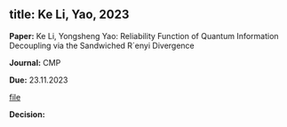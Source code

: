 title: Ke Li, Yao, 2023
---

**Paper:** Ke Li, Yongsheng Yao: Reliability Function of Quantum Information Decoupling via the Sandwiched R´enyi Divergence
 
**Journal:** CMP

**Due:** 23.11.2023

[file](REF_keli2023/file.pdf)


**Decision:** 

